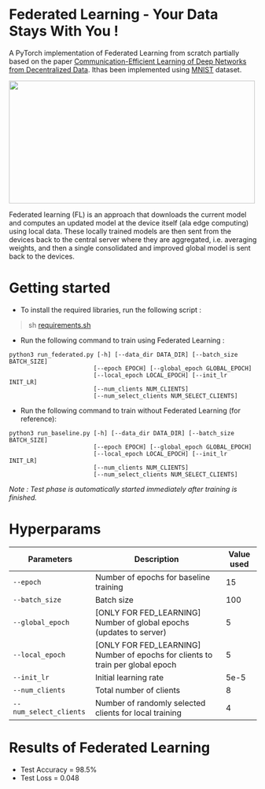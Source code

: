 # Federated Learning - Your Data Stays With You !
A PyTorch implementation of Federated Learning from scratch partially based on the paper [Communication-Efficient Learning of Deep Networks from Decentralized Data](https://arxiv.org/abs/1602.05629). Ithas been implemented using [MNIST](http://yann.lecun.com/exdb/mnist/) dataset.

<img src="https://user-images.githubusercontent.com/74488693/147395776-4930a16b-ef23-44a7-9f58-6f65a2deb208.png" height="250" width="500">

Federated learning (FL) is an approach that downloads the current model and computes an updated model at the device itself (ala edge computing) using local data. These locally trained models are then sent from the devices back to the central server where they are aggregated, i.e. averaging weights, and then a single consolidated and improved global model is sent back to the devices.

# Getting started
* To install the required libraries, run the following script :
> sh [requirements.sh](requirements.sh)

* Run the following command to train using Federated Learning :
```
python3 run_federated.py [-h] [--data_dir DATA_DIR] [--batch_size BATCH_SIZE]
                        [--epoch EPOCH] [--global_epoch GLOBAL_EPOCH]
                        [--local_epoch LOCAL_EPOCH] [--init_lr INIT_LR]
                        [--num_clients NUM_CLIENTS]
                        [--num_select_clients NUM_SELECT_CLIENTS]

```
* Run the following command to train without Federated Learning (for reference):
```
python3 run_baseline.py [-h] [--data_dir DATA_DIR] [--batch_size BATCH_SIZE]
                        [--epoch EPOCH] [--global_epoch GLOBAL_EPOCH]
                        [--local_epoch LOCAL_EPOCH] [--init_lr INIT_LR]
                        [--num_clients NUM_CLIENTS]
                        [--num_select_clients NUM_SELECT_CLIENTS]

```
*Note : Test phase is automatically started immediately after training is finished.*

# Hyperparams 

| Parameters | Description | Value used |
| --- | --- | --- |
| `--epoch` | Number of epochs for baseline training| 15 |
| `--batch_size` | Batch size | 100 | 
| `--global_epoch` | [ONLY FOR FED_LEARNING] Number of global epochs (updates to server) | 5 |
| `--local_epoch` | [ONLY FOR FED_LEARNING] Number of epochs for clients to train per global epoch | 5 |
| `--init_lr` | Initial learning rate | 5e-5 |
| `--num_clients` | Total number of clients | 8 |
| `--num_select_clients` | Number of randomly selected clients for local training | 4 |

# Results of Federated Learning
* Test Accuracy = 98.5%
* Test Loss = 0.048 




